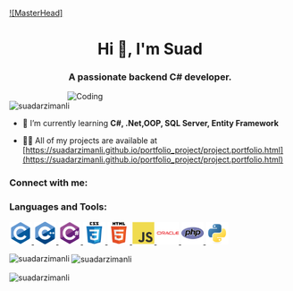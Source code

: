 [![MasterHead]](https://suadarzimanli.io)
<h1 align="center">Hi 👋, I'm Suad</h1>
<h3 align="center">A passionate backend C# developer.</h3>
<img align="right" alt="Coding" width="400" src="https://media4.giphy.com/media/v1.Y2lkPTc5MGI3NjExNGI5NGJkYjBlODM5ZDEzYTA1NTY4NzI4ZTFjOTE5YWFkMmVkYTFjMSZjdD1n/qgQUggAC3Pfv687qPC/giphy.gif">


<p align="left"> <img src="https://komarev.com/ghpvc/?username=suadarzimanli&label=Profile%20views&color=0e75b6&style=flat" alt="suadarzimanli" /> </p>

- 🌱 I’m currently learning **C#, .Net,OOP, SQL Server, Entity Framework**

- 👨‍💻 All of my projects are available at [https://suadarzimanli.github.io/portfolio_project/project.portfolio.html](https://suadarzimanli.github.io/portfolio_project/project.portfolio.html)

<h3 align="left">Connect with me:</h3>
<p align="left">
</p>

<h3 align="left">Languages and Tools:</h3>
<p align="left"> <a href="https://www.cprogramming.com/" target="_blank" rel="noreferrer"> <img src="https://raw.githubusercontent.com/devicons/devicon/master/icons/c/c-original.svg" alt="c" width="40" height="40"/> </a> <a href="https://www.w3schools.com/cpp/" target="_blank" rel="noreferrer"> <img src="https://raw.githubusercontent.com/devicons/devicon/master/icons/cplusplus/cplusplus-original.svg" alt="cplusplus" width="40" height="40"/> </a> <a href="https://www.w3schools.com/cs/" target="_blank" rel="noreferrer"> <img src="https://raw.githubusercontent.com/devicons/devicon/master/icons/csharp/csharp-original.svg" alt="csharp" width="40" height="40"/> </a> <a href="https://www.w3schools.com/css/" target="_blank" rel="noreferrer"> <img src="https://raw.githubusercontent.com/devicons/devicon/master/icons/css3/css3-original-wordmark.svg" alt="css3" width="40" height="40"/> </a> <a href="https://www.w3.org/html/" target="_blank" rel="noreferrer"> <img src="https://raw.githubusercontent.com/devicons/devicon/master/icons/html5/html5-original-wordmark.svg" alt="html5" width="40" height="40"/> </a> <a href="https://developer.mozilla.org/en-US/docs/Web/JavaScript" target="_blank" rel="noreferrer"> <img src="https://raw.githubusercontent.com/devicons/devicon/master/icons/javascript/javascript-original.svg" alt="javascript" width="40" height="40"/> </a> <a href="https://www.oracle.com/" target="_blank" rel="noreferrer"> <img src="https://raw.githubusercontent.com/devicons/devicon/master/icons/oracle/oracle-original.svg" alt="oracle" width="40" height="40"/> </a> <a href="https://www.php.net" target="_blank" rel="noreferrer"> <img src="https://raw.githubusercontent.com/devicons/devicon/master/icons/php/php-original.svg" alt="php" width="40" height="40"/> </a> <a href="https://www.python.org" target="_blank" rel="noreferrer"> <img src="https://raw.githubusercontent.com/devicons/devicon/master/icons/python/python-original.svg" alt="python" width="40" height="40"/> </a> </p>

<p><img align="left" src="https://github-readme-stats.vercel.app/api/top-langs?username=suadarzimanli&show_icons=true&locale=en&layout=compact" alt="suadarzimanli" /></p>

<p>&nbsp;<img align="center" src="https://github-readme-stats.vercel.app/api?username=suadarzimanli&show_icons=true&locale=en" alt="suadarzimanli" /></p>

<p><img align="center" src="https://github-readme-streak-stats.herokuapp.com/?user=suadarzimanli&" alt="suadarzimanli" /></p>
